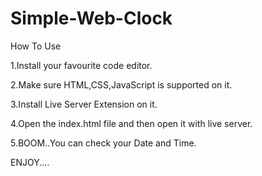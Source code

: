 # Simple-Web-Clock

How To Use

1.Install your favourite code editor.

2.Make sure HTML,CSS,JavaScript is supported on it.

3.Install Live Server Extension on it.

4.Open the index.html file and then open it with live server.

5.BOOM..You can check your Date and Time.

ENJOY....
